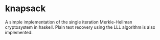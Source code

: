knapsack
========

A simple implementation of the single iteration Merkle-Hellman cryptosystem in haskell.
Plain text recovery using the LLL algorithm is also implemented.
